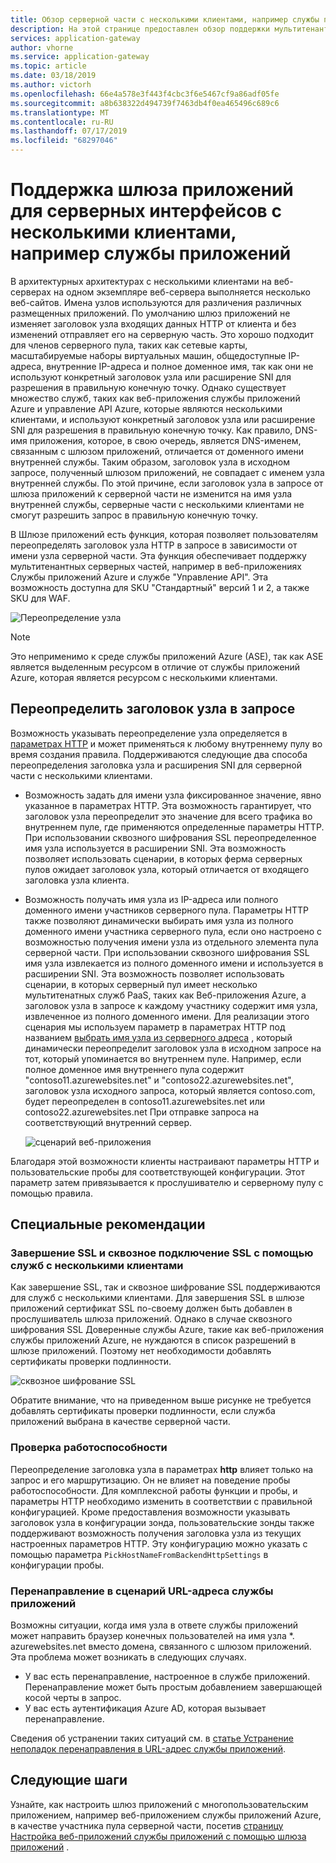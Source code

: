 ```yaml
---
title: Обзор серверной части с несколькими клиентами, например службы приложений Azure, с помощью шлюза приложений Azure.
description: На этой странице предоставлен обзор поддержки мультитенантных серверных частей в шлюзе приложений.
services: application-gateway
author: vhorne
ms.service: application-gateway
ms.topic: article
ms.date: 03/18/2019
ms.author: victorh
ms.openlocfilehash: 66e4a578e3f443f4cbc3f6e5467cf9a86adf05fe
ms.sourcegitcommit: a8b638322d494739f7463db4f0ea465496c689c6
ms.translationtype: MT
ms.contentlocale: ru-RU
ms.lasthandoff: 07/17/2019
ms.locfileid: "68297046"
---
```

# <a name="application-gateway-support-for-multi-tenant-back-ends-such-as-app-service"></a>Поддержка шлюза приложений для серверных интерфейсов с несколькими клиентами, например службы приложений

В архитектурных архитектурах с несколькими клиентами на веб-серверах на одном экземпляре веб-сервера выполняется несколько веб-сайтов. Имена узлов используются для различения различных размещенных приложений. По умолчанию шлюз приложений не изменяет заголовок узла входящих данных HTTP от клиента и без изменений отправляет его на серверную часть. Это хорошо подходит для членов серверного пула, таких как сетевые карты, масштабируемые наборы виртуальных машин, общедоступные IP-адреса, внутренние IP-адреса и полное доменное имя, так как они не используют конкретный заголовок узла или расширение SNI для разрешения в правильную конечную точку. Однако существует множество служб, таких как веб-приложения службы приложений Azure и управление API Azure, которые являются несколькими клиентами, и используют конкретный заголовок узла или расширение SNI для разрешения в правильную конечную точку. Как правило, DNS-имя приложения, которое, в свою очередь, является DNS-именем, связанным с шлюзом приложений, отличается от доменного имени внутренней службы. Таким образом, заголовок узла в исходном запросе, полученный шлюзом приложений, не совпадает с именем узла внутренней службы. По этой причине, если заголовок узла в запросе от шлюза приложений к серверной части не изменится на имя узла внутренней службы, серверные части с несколькими клиентами не смогут разрешить запрос в правильную конечную точку. 

В Шлюзе приложений есть функция, которая позволяет пользователям переопределять заголовок узла HTTP в запросе в зависимости от имени узла серверной части. Эта функция обеспечивает поддержку мультитенантных серверных частей, например в веб-приложениях Службы приложений Azure и службе "Управление API". Эта возможность доступна для SKU "Стандартный" версий 1 и 2, а также SKU для WAF. 

![Переопределение узла](./media/application-gateway-web-app-overview/host-override.png)

> [!NOTE]
> Это неприменимо к среде службы приложений Azure (ASE), так как ASE является выделенным ресурсом в отличие от службы приложений Azure, которая является ресурсом с несколькими клиентами.

## <a name="override-host-header-in-the-request"></a>Переопределить заголовок узла в запросе

Возможность указывать переопределение узла определяется в [параметрах HTTP](https://docs.microsoft.com/azure/application-gateway/configuration-overview#http-settings) и может применяться к любому внутреннему пулу во время создания правила. Поддерживаются следующие два способа переопределения заголовка узла и расширения SNI для серверной части с несколькими клиентами.

- Возможность задать для имени узла фиксированное значение, явно указанное в параметрах HTTP. Эта возможность гарантирует, что заголовок узла переопределит это значение для всего трафика во внутреннем пуле, где применяются определенные параметры HTTP. При использовании сквозного шифрования SSL переопределенное имя узла используется в расширении SNI. Эта возможность позволяет использовать сценарии, в которых ферма серверных пулов ожидает заголовок узла, который отличается от входящего заголовка узла клиента.

- Возможность получать имя узла из IP-адреса или полного доменного имени участников серверного пула. Параметры HTTP также позволяют динамически выбирать имя узла из полного доменного имени участника серверного пула, если оно настроено с возможностью получения имени узла из отдельного элемента пула серверной части. При использовании сквозного шифрования SSL имя узла извлекается из полного доменного имени и используется в расширении SNI. Эта возможность позволяет использовать сценарии, в которых серверный пул имеет несколько мультитенатных служб PaaS, таких как Веб-приложения Azure, а заголовок узла в запросе к каждому участнику содержит имя узла, извлеченное из полного доменного имени. Для реализации этого сценария мы используем параметр в параметрах HTTP под названием [выбрать имя узла из серверного адреса](https://docs.microsoft.com/azure/application-gateway/configuration-overview#pick-host-name-from-back-end-address) , который динамически переопределит заголовок узла в исходном запросе на тот, который упоминается во внутреннем пуле.  Например, если полное доменное имя внутреннего пула содержит "contoso11.azurewebsites.net" и "contoso22.azurewebsites.net", заголовок узла исходного запроса, который является contoso.com, будет переопределен в contoso11.azurewebsites.net или contoso22.azurewebsites.net При отправке запроса на соответствующий внутренний сервер. 

  ![сценарий веб-приложения](./media/application-gateway-web-app-overview/scenario.png)

Благодаря этой возможности клиенты настраивают параметры HTTP и пользовательские пробы для соответствующей конфигурации. Этот параметр затем привязывается к прослушивателю и серверному пулу с помощью правила.

## <a name="special-considerations"></a>Специальные рекомендации

### <a name="ssl-termination-and-end-to-end-ssl-with-multi-tenant-services"></a>Завершение SSL и сквозное подключение SSL с помощью служб с несколькими клиентами

Как завершение SSL, так и сквозное шифрование SSL поддерживаются для служб с несколькими клиентами. Для завершения SSL в шлюзе приложений сертификат SSL по-своему должен быть добавлен в прослушиватель шлюза приложений. Однако в случае сквозного шифрования SSL Доверенные службы Azure, такие как веб-приложения службы приложений Azure, не нуждаются в список разрешений в шлюзе приложений. Поэтому нет необходимости добавлять сертификаты проверки подлинности. 

![сквозное шифрование SSL](./media/application-gateway-web-app-overview/end-to-end-ssl.png)

Обратите внимание, что на приведенном выше рисунке не требуется добавлять сертификаты проверки подлинности, если служба приложений выбрана в качестве серверной части.

### <a name="health-probe"></a>Проверка работоспособности

Переопределение заголовка узла в параметрах **http** влияет только на запрос и его маршрутизацию. Он не влияет на поведение пробы работоспособности. Для комплексной работы функции и пробы, и параметры HTTP необходимо изменить в соответствии с правильной конфигурацией. Кроме предоставления возможности указывать заголовок узла в конфигурации зонда, пользовательские зонды также поддерживают возможность получения заголовка узла из текущих настроенных параметров HTTP. Эту конфигурацию можно указать с помощью параметра `PickHostNameFromBackendHttpSettings` в конфигурации пробы.

### <a name="redirection-to-app-services-url-scenario"></a>Перенаправление в сценарий URL-адреса службы приложений

Возможны ситуации, когда имя узла в ответе службы приложений может направить браузер конечных пользователей на имя узла *. azurewebsites.net вместо домена, связанного с шлюзом приложений. Эта проблема может возникать в следующих случаях.

- У вас есть перенаправление, настроенное в службе приложений. Перенаправление может быть простым добавлением завершающей косой черты в запрос.
- У вас есть аутентификация Azure AD, которая вызывает перенаправление.

Сведения об устранении таких ситуаций см. в [статье Устранение неполадок перенаправления в URL-адрес службы приложений](https://docs.microsoft.com/azure/application-gateway/troubleshoot-app-service-redirection-app-service-url).

## <a name="next-steps"></a>Следующие шаги

Узнайте, как настроить шлюз приложений с многопользовательским приложением, например веб-приложением службы приложений Azure, в качестве участника пула серверной части, посетив [страницу Настройка веб-приложений службы приложений с помощью шлюза приложений](https://docs.microsoft.com/azure/application-gateway/configure-web-app-portal) .
